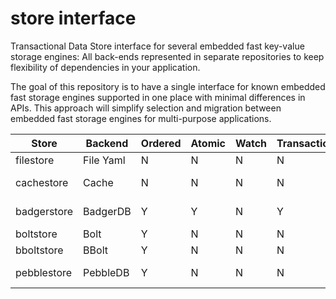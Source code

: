 # store interface

Transactional Data Store interface for several embedded fast key-value storage engines:
All back-ends represented in separate repositories to keep flexibility of dependencies in your application.

The goal of this repository is to have a single interface for known embedded fast storage engines supported in one place with minimal differences in APIs.
This approach will simplify selection and migration between embedded fast storage engines for multi-purpose applications.

Store | Backend | Ordered | Atomic | Watch | Transactional | Managed | Encrypted | Usage
--- | --- | --- | --- | --- | --- | --- | --- | ---
filestore | File Yaml | N | N | N | N | N | N | Config
cachestore | Cache | N | N | N | N | N | N | Hot Data
badgerstore | BadgerDB | Y | Y | N | Y | Y | Y | User Data
boltstore | Bolt | Y | N | N | N | N | N | Config
bboltstore | BBolt | Y | N | N | N | N | N | Config
pebblestore | PebbleDB | Y | N | N | N | N | N | App Data


